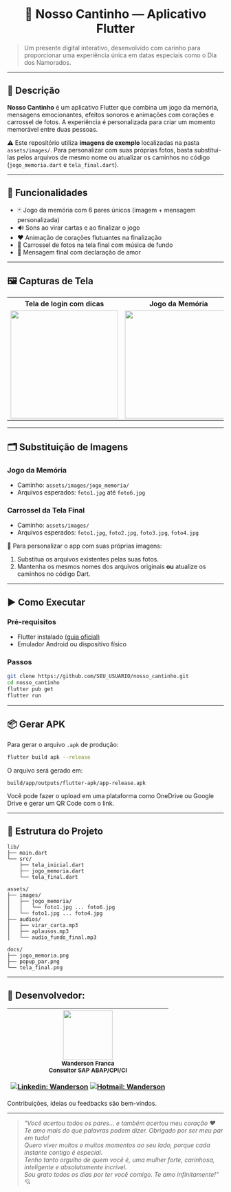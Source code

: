 <h1 align="center"> 💖 Nosso Cantinho — Aplicativo Flutter </h1>

> Um presente digital interativo, desenvolvido com carinho para proporcionar uma experiência única em datas especiais como o Dia dos Namorados.

---

## 📝 Descrição

**Nosso Cantinho** é um aplicativo Flutter que combina um jogo da memória, mensagens emocionantes, efeitos sonoros e animações com corações e carrossel de fotos. A experiência é personalizada para criar um momento memorável entre duas pessoas.

⚠️ Este repositório utiliza **imagens de exemplo** localizadas na pasta `assets/images/`. Para personalizar com suas próprias fotos, basta substituí-las pelos arquivos de mesmo nome ou atualizar os caminhos no código (`jogo_memoria.dart` e `tela_final.dart`).

---

## 🎯 Funcionalidades

- 🃏 Jogo da memória com 6 pares únicos (imagem + mensagem personalizada)
- 🔊 Sons ao virar cartas e ao finalizar o jogo
- ❤️ Animação de corações flutuantes na finalização
- 📸 Carrossel de fotos na tela final com música de fundo
- 🎁 Mensagem final com declaração de amor

---

## 🖼️ Capturas de Tela

<table>
  <tr>
    <th>Tela de login com dicas</th>
    <th>Jogo da Memória</th>
    <th>Pop-up de Par Encontrado</th>
    <th>Tela Final com Corações</th>
  </tr>
  <tr>
    <td><img src="https://github.com/user-attachments/assets/af164346-e6d4-4e97-967f-fd6073207a70" width="250"/></td>
    <td><img src="https://github.com/user-attachments/assets/531dbba5-1973-45cb-8cc7-89d858e816e2" width="250"/></td>
    <td><img src="https://github.com/user-attachments/assets/ced95117-b7fc-4fde-a9da-d7d5329c55cd" width="250"/></td>
    <td><img src="https://github.com/user-attachments/assets/59ef45e3-ce3b-4d8d-8830-6423a005bdce" width="250"/></td>
  </tr>
</table>


---

## 🗂️ Substituição de Imagens

### Jogo da Memória

- Caminho: `assets/images/jogo_memoria/`
- Arquivos esperados: `foto1.jpg` até `foto6.jpg`

### Carrossel da Tela Final

- Caminho: `assets/images/`
- Arquivos esperados: `foto1.jpg`, `foto2.jpg`, `foto3.jpg`, `foto4.jpg`

📌 Para personalizar o app com suas próprias imagens:
1. Substitua os arquivos existentes pelas suas fotos.
2. Mantenha os mesmos nomes dos arquivos originais **ou** atualize os caminhos no código Dart.

---

## ▶️ Como Executar

### Pré-requisitos

- Flutter instalado [(guia oficial)](https://docs.flutter.dev/get-started/install)
- Emulador Android ou dispositivo físico

### Passos

```bash
git clone https://github.com/SEU_USUARIO/nosso_cantinho.git
cd nosso_cantinho
flutter pub get
flutter run
```

---

## 📦 Gerar APK

Para gerar o arquivo `.apk` de produção:

```bash
flutter build apk --release
```

O arquivo será gerado em:

```
build/app/outputs/flutter-apk/app-release.apk
```

Você pode fazer o upload em uma plataforma como OneDrive ou Google Drive e gerar um QR Code com o link.

---

## 🧠 Estrutura do Projeto

```
lib/
├── main.dart
└── src/
    ├── tela_inicial.dart
    ├── jogo_memoria.dart
    └── tela_final.dart

assets/
├── images/
│   ├── jogo_memoria/
│   │   └── foto1.jpg ... foto6.jpg
│   └── foto1.jpg ... foto4.jpg
├── audios/
│   ├── virar_carta.mp3
│   ├── aplausos.mp3
│   └── audio_fundo_final.mp3

docs/
├── jogo_memoria.png
├── popup_par.png
└── tela_final.png
```

---

## :pushpin: Desenvolvedor:
| <img src="https://avatars.githubusercontent.com/u/105672201?v=4" width=115><br><sub>Wanderson Franca</sub><br> <sub> Consultor SAP ABAP/CPI/CI <br></sub><br> [![Linkedin: Wanderson](https://img.shields.io/badge/-Linkedin-blue?style=flat-square&logo=Linkedin&logoColor=white)](https://www.linkedin.com/in/wandersonfg/)  [![Hotmail: Wanderson](https://img.shields.io/badge/-Email-blue?%23E4405F?style=flat-square&logo=microsoftoutlook&logoColor=white)](mailto:wanderson.f.g@hotmail.com) |
| :---: |

Contribuições, ideias ou feedbacks são bem-vindos.

---

> _"Você acertou todos os pares... e também acertou meu coração ❤️  
Te amo mais do que palavras podem dizer. Obrigado por ser meu par em tudo!  
Quero viver muitos e muitos momentos ao seu lado, porque cada instante contigo é especial.  
Tenho tanto orgulho de quem você é, uma mulher forte, carinhosa, inteligente e absolutamente incrível.  
Sou grato todos os dias por ter você comigo. Te amo infinitamente!"_ 💘
